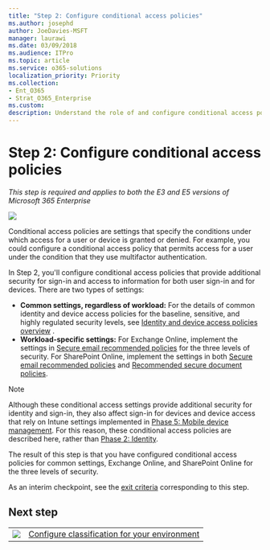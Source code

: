 ```yaml
---
title: "Step 2: Configure conditional access policies"
ms.author: josephd
author: JoeDavies-MSFT
manager: laurawi
ms.date: 03/09/2018
ms.audience: ITPro
ms.topic: article
ms.service: o365-solutions
localization_priority: Priority
ms.collection: 
- Ent_O365
- Strat_O365_Enterprise
ms.custom:
description: Understand the role of and configure conditional access policies.
---
```


# Step 2: Configure conditional access policies

*This step is required and applies to both the E3 and E5 versions of Microsoft 365 Enterprise*

![](./media/deploy-foundation-infrastructure/infoprotection_icon-small.png)

Conditional access policies are settings that specify the conditions under which access for a user or device is granted or denied. For example, you could configure a conditional access policy that permits access for a user under the condition that they use multifactor authentication.

In Step 2, you'll configure conditional access policies that provide additional security for sign-in and access to information for both user sign-in and for devices. There are two types of settings:

- **Common settings, regardless of workload:** For the details of common identity and device access policies for the baseline, sensitive, and highly regulated security levels, see [Identity and device access policies overview](identity-device-policies.md) .
- **Workload-specific settings:** For Exchange Online, implement the settings in [Secure email recommended policies](secure-email-recommended-policies.md) for the three levels of security. For SharePoint Online, implement the settings in both [Secure email recommended policies](secure-email-recommended-policies.md) and [Recommended secure document policies](sharepoint-file-access-policies.md). 

>[!Note]
>Although these conditional access settings provide additional security for identity and sign-in, they also affect sign-in for devices and device access that rely on Intune settings implemented in [Phase 5: Mobile device management](mobility-infrastructure.md). For this reason, these conditional access policies are described here, rather than [Phase 2: Identity](identity-infrastructure.md).
>

The result of this step is that you have configured conditional access policies for common settings, Exchange Online, and SharePoint Online for the three levels of security.

As an interim checkpoint, see the [exit criteria](infoprotect-exit-criteria.md#crit-infoprotect-step2) corresponding to this step.

## Next step

|||
|:-------|:-----|
|![](./media/stepnumbers/Step3.png)|[Configure classification for your environment](infoprotect-configure-classification.md)|

